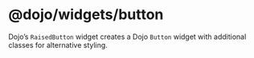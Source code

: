<span class="citation" data-cites="dojo/widgets/button">@dojo/widgets/button</span>
===================================================================================

Dojo’s `RaisedButton` widget creates a Dojo `Button` widget with additional classes for alternative styling.
